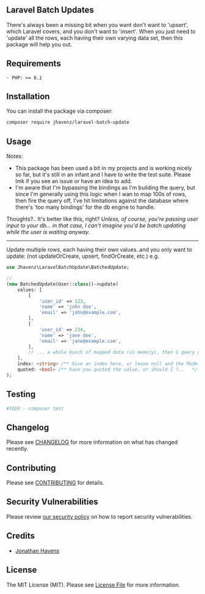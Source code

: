 ## Laravel Batch Updates
There's always been a missing bit when you want don't want to 'upsert', which Laravel covers, 
and you don't want to 'insert'. When you just need to 'update' all the rows, each having their
own varying data set, then this package will help you out.

## Requirements
    - PHP: >= 8.1

## Installation
You can install the package via composer:

```bash
composer require jhavenz/laravel-batch-update
```

## Usage
Notes: 
- This package has been used a bit in my projects and is working nicely so far, but it's still in an infant
and I have to write the test suite. Please lmk if you see an issue or have an idea to add.
- I'm aware that I'm bypassing the bindings as I'm building the query, but since I'm generally using this
logic when I wan to map 100s of rows, then fire the query off, I've hit limitations against the database
where there's 'too many bindings' for the db engine to handle.
 
Thoughts?..
It's better like this, right?
_Unless, of course, you're passing user input to your db... in that case, I can't imagine you'd be batch
updating while the user is waiting anyway._

---

Update multiple rows, each having their own values..and you only want to update:
(not updateOrCreate, upsert, findOrCreate, etc.)
e.g.

```php
use Jhavenz\LaravelBatchUpdate\BatchedUpdate;

// 
(new BatchedUpdate(User::class))->update(
    values: [
        [
            'user_id' => 123,
            'name' => 'john doe',
            'email' => 'john@example.com',
        ],
        [
            'user_id' => 234,
            'name' => 'jane doe',
            'email' => 'jane@example.com',
        ],
        // ... a whole bunch of mapped data (in memory), then 1 query gets executed
    ],
    index: <string> /** Give an index here, or leave null and the Model's key will be used  */
    quoted: <bool> /** have you quoted the value, or should I ?..   */
);
```
## Testing

```bash
#TODO - composer test
```

## Changelog

Please see [CHANGELOG](CHANGELOG.md) for more information on what has changed recently.

## Contributing

Please see [CONTRIBUTING](https://github.com/spatie/.github/blob/main/CONTRIBUTING.md) for details.

## Security Vulnerabilities

Please review [our security policy](../../security/policy) on how to report security vulnerabilities.

## Credits

- [Jonathan Havens](https://github.com/jhavenz)

## License

The MIT License (MIT). Please see [License File](LICENSE.md) for more information.

